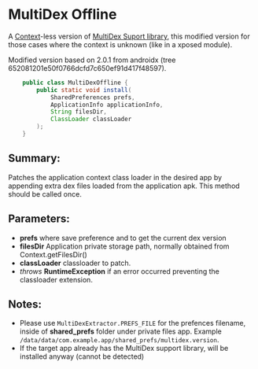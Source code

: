 # MultiDex Offline
A [Context](https://developer.android.com/reference/android/content/Context.html)-less version of [MultiDex Suport library](https://developer.android.com/reference/android/support/multidex/MultiDex.html), this modified version for those cases where the context is unknown (like in a xposed module).

Modified version based on 2.0.1 from androidx (tree 652081201e50f0766dcfd7c650ef91d417f48597).

```java
    public class MultiDexOffline {
        public static void install(
            SharedPreferences prefs,
            ApplicationInfo applicationInfo,
            String filesDir,
            ClassLoader classLoader
        );
    }
```

## Summary:
Patches the application context class loader in the desired app by appending extra dex files
loaded from the application apk. This method should be called once.

## Parameters:
* **prefs**        where save preference and to get the current dex version
* **filesDir**     Application private storage path, normally obtained from Context.getFilesDir()
* **classLoader**  classloader to patch.
* _throws_ **RuntimeException** if an error occurred preventing the classloader extension.

## Notes:
* Please use `MultiDexExtractor.PREFS_FILE` for the prefences filename, inside of **shared_prefs** folder under private files app.
  Example `/data/data/com.example.app/shared_prefs/multidex.version`.
* If the target app already has the MultiDex support library, will be installed anyway (cannot be detected)
